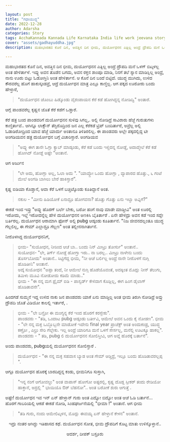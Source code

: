 ```yaml
---

layout: post
title: "ಗಧಾಯುದ್ಧ"
date: 2022-12-28
author: Adarsha
categories: Story
tags: AcchaKannada Kannada Life Karnataka India life work jeevana story mahabharatha gadhayuddha ranna ponna janna
cover: "assets/gadhayuddha.jpg"
description: ಮಹಾಭಾರತದ ಕೊನೆ ದಿನ, ಅವತ್ತಿನ ದಿನ ಭೀಮ, ದುರ್ಯೋಧನನ ಎತ್ಲಿಲ್ಲ ಅಂದ್ರೆ ದ್ರೌಪದಿ ಮನೆ ಒಳಗ್ ಬಿಟ್ಕಳಲ್ಲ ಅಂತ ಹೇಳಿರ್ತಾಳೆ.

---
```


ಮಹಾಭಾರತದ ಕೊನೆ ದಿನ, ಅವತ್ತಿನ ದಿನ ಭೀಮ, ದುರ್ಯೋಧನನ ಎತ್ಲಿಲ್ಲ ಅಂದ್ರೆ ದ್ರೌಪದಿ ಮನೆ ಒಳಗ್ ಬಿಟ್ಕಳಲ್ಲ ಅಂತ ಹೇಳಿರ್ತಾಳೆ. ಇವ್ನು ಅವನ ತೊಡೆನ ಬಗದು, ಅವನ ರಕ್ತನ ಶಾಂಪೂ ಮಾಡಿ, ನಿನಗೆ ತಲೆ ಸ್ನಾನ ಮಾಡಿಸ್ಲಿಲ್ಲ ಅಂದ್ರೆ, ನಾನು ಊರು ಬಿಟ್ಟು ಓಡೋಗ್ತಿನಿ ಅಂತ ಹೇಳಿರ್ತಾನೆ. ಆ ಕೊನೆ ದಿನ ಬಂದೆ ಬಿಟ್ಟಿದೆ. ಯುದ್ಧ ಮುಗಿದು, ಉಳಿದ ಕೌರವರೆಲ್ಲ ಹೊಗೆ ಹಾಕುಸ್ಕಂಡವ್ರೆ, ಆದ್ರೆ ದುರ್ಯೋಧನ ಮಾತ್ರ ಎಲ್ಲೂ ಕಾಣ್ತಿಲ್ಲ. ಆಗ ಪಕ್ಕದ ಊರೋರು ಬಂದು ಹೇಳ್ತಾರೆ, 
>"ದುರ್ಯೋಧನ ಚೊಂಬು ಹಿಡ್ಕೊಂಡು ವೈಶಂಪಾಯನ ಕೆರೆ ಕಡೆ ಹೋಗಿದ್ದನ್ನ ನೋಡಿದ್ವಿ" ಅಂತಾರೆ.

ಆಗ್ಲೆ ಪಾಂಡವರೆಲ್ಲ ಕೃಷ್ಣನ ಜೊತೆ ಕೆರೆ ಕಡೆಗೆ ಒಡ್ತಾರೆ.

ಕೆರೆ ಹತ್ರ ಬಂದ ಪಾಂಡವರಿಗೆ  ದುರ್ಯೋಧನನ ಸುಳಿವು ಸಿಗಲ್ಲ,. ಅಲ್ಲಿ ನೋಡಿದ್ರೆ ಸಾವಿರಾರು ಹೆಜ್ಜೆ ಗುರುತುಗಳು ಕಾಣ್ತಿರ್ತಾವೆ.. ಆಗಿನ್ನೂ ಲಾಕ್ಡೌನ್ ತೆಗ್ದಿರೊದ್ರಿಂದ ಜನ ಎಲ್ಲ ಕೆರೆಕಡೆ ಟ್ರಿಪ್ ಬಂದಿರ್ತಾರೆ, ಅವ್ರೆಲ್ಲ ಅಲ್ಲಿ ಓಡಾಡಿರೋದ್ರಿಂದ ಯಾವ ಹೆಜ್ಜೆ ಯಾರ್ದು ಅಂತಾನೂ ತಿಳಿತಿರಲಿಲ್ಲ. ಈ ಪಾಂಡವರು ಅಲ್ಲೇ ಪಕ್ಕದಲ್ಲಿದ್ದ ಟೀ ಅಂಗಡಿಯವನ ಹತ್ರ ದುರ್ಯೋಧನ ಬಗ್ಗೆ ವಿಚಾರಿಸ್ತಾರೆ. ಅಂಗಡಿಯವ  
>"ಅವ್ನು ಈಗ ತಾನೇ ಓಗ್ಲಾ ಕ್ಯಾಬ್  ಮಾಡ್ಕಂಡು, ಕೆರೆ ಕಡೆ ಬಂದು ಇಳ್ದಿದನ್ನ ನೋಡ್ದೆ, ಅದಾದ್ಮೇಲೆ ಕೆರೆ ಕಡೆ ಹೋಗಿದ್ ನೋಡ್ದೆ ಅಷ್ಟೇ "ಅಂತಾನೆ. 

ಆಗ ಅರ್ಜುನ

>"ಲೇ ಅದು, ಹೋಗ್ಲಾ ಅಲ್ಲ, ಓಲಾ ಅದು ". "ಯಾವ್ದೋ ಒಂದು ಹೋಗ್ಲಾ , ವ್ಯಾಪಾರದ ಹೊತ್ತು., ೬ ಗಂಟೆ ಮೇಲೆ ಅಂಗಡಿ ಬಾಗಿಲು ಬೇರೆ ಹಾಕಿಸ್ತಾರೆ". 

ಕೃಷ್ಣ ಐಡಿಯಾ ಕೊಡ್ತಾನೆ, ಆವಾ ಕೆರೆ ಒಳಗೆ ಬಚ್ಚಿಟ್ಕೊಂಡು ಕೂತಿದ್ದಾನೆ ಅಂತ.   

>ನಕುಲ - "ಮೀನು ಹಿಡಿಯೋಕೆ ಏನಾದ್ರೂ ಹೋಗವನಾ? ಹೊತ್ತು ಗೊತ್ತು ಏನು ಇಲ್ವಾ ಅವ್ನಿಗೆ?"   

ಈಕಡೆ ಇಂದ ಇವ್ರು "ಅವ್ನು ಹೊರಗ್ ಬರ್ಲೆ ಬೇಕು, ಬರೋ ಹಂಗೆ ನಾವು ಮಾಡೇ ಮಾಡ್ತೀವಿ" ಅಂತ ಊರಲ್ಲಿ ಇರೋದು, ಇಲ್ದೆ ಇರೋದನ್ನೆಲ್ಲ ಹೇಳಿ ದುರ್ಯೋಧನನ  ಅಣಕಿಸಿ ಬೈತಿರ್ತಾರೆ . ಏನೇ ಹೇಳಿದ್ರು ಅವನ ಕಡೆ ಇಂದ ಸದ್ದೇ ಬರ್ತಿರಲ್ಲ.  ದುರ್ಯೋಧನ ಆರಾಮಾಗಿ ಫೋನ್ ಅಲ್ಲಿ pubg ಆಡ್ಕಂಡು ಕೂತಿರ್ತಾನೆ. "ನಿಜ ಜೀವನದಲ್ಲಂತೂ ಯುದ್ಧ ಗೆಲ್ಲಲಿಲ್ಲ, ಈ ಗೇಮ್ ಎಲ್ಲಾದ್ರೂ ಗೆಲ್ಲಣ" ಅಂತ ತಲ್ಲೀನನಾಗಿರ್ತಾನೆ.  

 ನೀರೊಳಗಿದ್ದ ದುರ್ಯೋಧನನಿಗೆ, 
 
>ಭೀಮ- "ಸುಯೋಧನ, ನೀರಿಂದ ಆಚೆ ಬಾ.. ಬಂದು ನಿನ್ ಮೀಟ್ರು ತೋರ್ಸು" ಅಂತಾನೆ..  
>ಸುಯೋಧನ- "ಲೇ, ತಿರ್ಗ್ ನೋಡ್ದೆ ಹೋಗ್ತಾ ಇರು.. ನಾ ಬರಲ್ಲ.. ಮೀಟ್ರು ನಾಳೇನು ಬಂದು ತೊರ್ಸಬೋದು" ಅಂತಾನೆ.. 
>ಸಿಟ್ಟಿಗೆದ್ದ ಭೀಮ, "ನೀ ಆಚೆ ಬರ್ಲಿಲ್ಲ ಅಂದ್ರೆ ನಾನೇ ನೀರೊಳಗೆ ನುಗ್ಗಿ ಹೊಡಿತೀನಿ" ಅಂತಾನೆ.  
>ಅದ್ಕೆ ಸುಯೋಧನ "ಅಪ್ಪಾ ತಂದೆ, ನೀ ಆಮೇಲೆ ನುಗ್ಗಿ ಹೊಡೆಯೊವಂತೆ, ಅದಕ್ಕಿಂತ ಮೊದ್ಲು ನೀನ್ ತೆಲುಗು, ತಮಿಳು ಮೂವಿ ನೋಡೋದು ಕಡಿಮೆ ಮಾಡು.."  
>ಭೀಮ - "ಈ ನನ್ನ ಮಗ  ಪ್ರೈಮ್ ಐಡಿ - ಪಾಸ್ವರ್ಡ್ ಕೇಳಿದಾಗ ಕೊಡ್ಲಿಲ್ಲ, ಈಗ ಹಿಂಗ ಡೈಲಾಗ್ ಹೊಡಿತಾವನೇ".   

ಹಿಂದಗಡೆ ಸುಮ್ಮನೆ ಇದ್ದ ಉಳಿದ ನಾಕು ಜನ ಪಾಂಡವರು ಯಾಕೆ ಏನು ಮಾಡ್ತಿಲ್ಲ ಅಂತ ಭೀಮ ತಿರುಗಿ ನೋಡಿದ್ರೆ ಅವ್ರು ದ್ರೌಪದಿ ಜೊತೆ ವಿಡಿಯೋ ಕಾಲಲ್ಲಿ ಇರ್ತಾರೆ, .
>ಭೀಮ - "ಲೇ ಬನ್ರೋ ಈ ಮಂಗ್ಯನ್ನ ಕೆರೆ ಇಂದ ಹೊರಗೆ ಕರಸ್ಬೇಕು".   
>ಪಾಂಡವರು - "ತಡಿ, ಒಂದಾಟ pubg  ಆಡ್ಕಂಡು ಬರ್ತೀವಿ, ಆಮೇಲೆ ಅವನ ಒಂದು ಕೈ ನೋಡಣ".
>ಭೀಮ - "ಲೇ ನನ್ನ ಮಕ್ಳ ಒಬ್ಬೊಬ್ಬನೇ ಮಾಡೋಕೆ ಇದೇನು final  year  ಪ್ರಾಜೆಕ್ಟ್ ಅಂತ ಅಂದುಕಂಡ್ರ, ಯುದ್ಧ ಕಣ್ರೋ , ಎಲ್ರು ಸೇರಿ ಗೆಲ್ಬೇಕು. ಇಲ್ಲ ಅಂದ್ರೆ ಯಾರಿಗೂ ಮನೆ ಒಳಗೆ ಸೇರ್ಸಲ್ಲ, ಮನೆಲ್ಲಿ ಊಟಕ್ಕೂ ಹಾಕಲ್ಲ". 
>ಪಾಂಡವರು - " ತಡಿ, pubg ಲಿ ದುರ್ಯೋಧನನ ಸೋಲಿಸ್ತೀವಿ, ಆಗ ಅವ್ನೆ ಹೊರಕ್ಕೆ ಬರ್ತಾನೆ". 

ಅಂದು ಪಾಂಡವರು, pubgಯಲ್ಲಿ ದುರ್ಯೋಧನನ ಸೋಲಿಸ್ತಾರೆ . 

>ದುರ್ಯೋಧನ - "ಈ ನನ್ನ ಮಕ್ಳ ಸಹವಾಸ ಬ್ಯಾಡ ಅಂತ ಗೇಮ್ ಆಡ್ತಿದ್ರೆ, ಇಲ್ಲೂ ಬಂದು ಹೊಡಿತಾವರಲ್ಲಪ್ಪ ". 

ಆಗ್ಲೂ ದುರ್ಯೋಧನ ಹೊರಕ್ಕೆ ಬಾರದಿದ್ದನ್ನ ಕಂಡು, ಭೀಮನಿಗೂ ಸುಸ್ತಾಗಿ, 
>"ಇನ್ನ ನಂಗೆ ಆಗೋವಲ್ದು" ಅಂತ ವಾಪಾಸ್ ಹೋಗೋ ಅಷ್ಟರಲ್ಲಿ, ಕೃಷ್ಣ ದೊಡ್ಡ ಸ್ಪೀಕರ್ ತಂದು ರೇಡಿಯೋ ಹಾಕ್ತಾನೆ, ಅದ್ರಲ್ಲಿ  " ಭಾಯಿಯೊ ಔರ್  ಬೆಹನೋ".. ಅಂತ ಬರೋಕೆ ಶುರು ಆಗುತ್ತೆ . 

ಅಷ್ಟೇ! ದುರ್ಯೋಧನ ಇವ ಇನ್ ಏನ್ ಹೇಳ್ತಾನ್ ಗುರು ಅಂತ ಎದ್ನೋ ಬಿದ್ನೋ  ಅಂತ ಆಚೆ ಓಡಿ ಬರ್ತಾನೆ... ಹೊರಗೆ ಗಾಬರಿಯಲ್ಲಿ ಆಕಡೆ ಈಕಡೆ ನೋಡಿ,  ಸಿಂಹಘರ್ಜನೆಯಲ್ಲಿ "ಭೀಮಾ !" ಅಂತಾನೆ. 
ಆಗ ಭೀಮ
>"ತಡಿ ಗುರು, ನಂದು ಆಮೇಲಿಟ್ಕಳನ, ಮೊದ್ಲು ಈವಯ್ಯ ಏನ್ ಹೇಳ್ತಾನೆ ಕೇಳನ" ಅಂತಾನೆ.

<p align="center"> ಇದ್ರು ನಂತರ ಆಗಿದ್ದು ಇತಿಹಾಸದ ಕಥೆ. ದುರ್ಯೋಧನ ಸೋತ, ಭೀಮ ದ್ರೌಪದಿಗೆ ಕೊಟ್ಟ ಮಾತು ಉಳಿಸ್ಕೊಳ್ತಾನೆ.. </p>
<p align="center"> ಆದರ್ಶ, ದೀಪಕ್ ಬಸ್ರೂರು </p>
